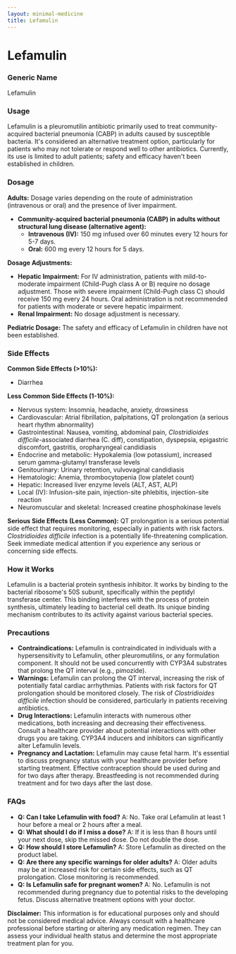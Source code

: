 ```yaml
---
layout: minimal-medicine
title: Lefamulin
---
```


# Lefamulin
### Generic Name
Lefamulin

### Usage
Lefamulin is a pleuromutilin antibiotic primarily used to treat community-acquired bacterial pneumonia (CABP) in adults caused by susceptible bacteria.  It's considered an alternative treatment option, particularly for patients who may not tolerate or respond well to other antibiotics.  Currently, its use is limited to adult patients; safety and efficacy haven't been established in children.

### Dosage

**Adults:**  Dosage varies depending on the route of administration (intravenous or oral) and the presence of liver impairment.

* **Community-acquired bacterial pneumonia (CABP) in adults without structural lung disease (alternative agent):**
    * **Intravenous (IV):** 150 mg infused over 60 minutes every 12 hours for 5-7 days.
    * **Oral:** 600 mg every 12 hours for 5 days.

**Dosage Adjustments:**

* **Hepatic Impairment:**  For IV administration, patients with mild-to-moderate impairment (Child-Pugh class A or B) require no dosage adjustment.  Those with severe impairment (Child-Pugh class C) should receive 150 mg every 24 hours.  Oral administration is not recommended for patients with moderate or severe hepatic impairment.
* **Renal Impairment:** No dosage adjustment is necessary.

**Pediatric Dosage:**  The safety and efficacy of Lefamulin in children have not been established.

### Side Effects

**Common Side Effects (>10%):**

* Diarrhea

**Less Common Side Effects (1-10%):**

* Nervous system: Insomnia, headache, anxiety, drowsiness
* Cardiovascular: Atrial fibrillation, palpitations, QT prolongation (a serious heart rhythm abnormality)
* Gastrointestinal: Nausea, vomiting, abdominal pain, *Clostridioides difficile*-associated diarrhea (C. diff), constipation, dyspepsia, epigastric discomfort, gastritis, oropharyngeal candidiasis
* Endocrine and metabolic: Hypokalemia (low potassium), increased serum gamma-glutamyl transferase levels
* Genitourinary: Urinary retention, vulvovaginal candidiasis
* Hematologic: Anemia, thrombocytopenia (low platelet count)
* Hepatic: Increased liver enzyme levels (ALT, AST, ALP)
* Local (IV): Infusion-site pain, injection-site phlebitis, injection-site reaction
* Neuromuscular and skeletal: Increased creatine phosphokinase levels


**Serious Side Effects (Less Common):**  QT prolongation is a serious potential side effect that requires monitoring, especially in patients with risk factors.  *Clostridioides difficile* infection is a potentially life-threatening complication.  Seek immediate medical attention if you experience any serious or concerning side effects.


### How it Works

Lefamulin is a bacterial protein synthesis inhibitor.  It works by binding to the bacterial ribosome's 50S subunit, specifically within the peptidyl transferase center. This binding interferes with the process of protein synthesis, ultimately leading to bacterial cell death.  Its unique binding mechanism contributes to its activity against various bacterial species.

### Precautions

* **Contraindications:** Lefamulin is contraindicated in individuals with a hypersensitivity to Lefamulin, other pleuromutilins, or any formulation component.  It should not be used concurrently with CYP3A4 substrates that prolong the QT interval (e.g., pimozide).
* **Warnings:** Lefamulin can prolong the QT interval, increasing the risk of potentially fatal cardiac arrhythmias. Patients with risk factors for QT prolongation should be monitored closely.  The risk of *Clostridioides difficile* infection should be considered, particularly in patients receiving antibiotics.
* **Drug Interactions:**  Lefamulin interacts with numerous other medications, both increasing and decreasing their effectiveness.  Consult a healthcare provider about potential interactions with other drugs you are taking.  CYP3A4 inducers and inhibitors can significantly alter Lefamulin levels.
* **Pregnancy and Lactation:** Lefamulin may cause fetal harm.  It's essential to discuss pregnancy status with your healthcare provider before starting treatment. Effective contraception should be used during and for two days after therapy.  Breastfeeding is not recommended during treatment and for two days after the last dose.


### FAQs

* **Q: Can I take Lefamulin with food?** A: No. Take oral Lefamulin at least 1 hour before a meal or 2 hours after a meal.
* **Q: What should I do if I miss a dose?** A:  If it is less than 8 hours until your next dose, skip the missed dose. Do not double the dose.
* **Q: How should I store Lefamulin?** A: Store Lefamulin as directed on the product label.
* **Q: Are there any specific warnings for older adults?** A: Older adults may be at increased risk for certain side effects, such as QT prolongation.  Close monitoring is recommended.
* **Q: Is Lefamulin safe for pregnant women?** A: No. Lefamulin is not recommended during pregnancy due to potential risks to the developing fetus. Discuss alternative treatment options with your doctor.


**Disclaimer:** This information is for educational purposes only and should not be considered medical advice. Always consult with a healthcare professional before starting or altering any medication regimen.  They can assess your individual health status and determine the most appropriate treatment plan for you.
